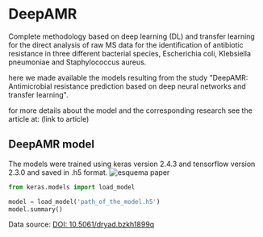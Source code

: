 # DeepAMR
Complete methodology based on deep learning (DL) and transfer learning for the direct analysis of raw
MS data for the identification of antibiotic resistance in three different bacterial species, Escherichia coli, Klebsiella pneumoniae and Staphylococcus aureus.

here we made available the models resulting from the study "DeepAMR: Antimicrobial resistance prediction based on deep neural networks and transfer learning".

for more details about the model and the corresponding research see the article at: (link to article)

## DeepAMR model
The models were trained using keras version 2.4.3 and tensorflow version 2.3.0 and saved in .h5 format.
![esquema paper](https://user-images.githubusercontent.com/43461313/201794393-78c50952-ff42-425b-b5ee-c275481e835d.png)

```python
from keras.models import load_model

model = load_model('path_of_the_model.h5')
model.summary()
```

Data source: <a href="https://doi.org/10.5061/dryad.bzkh1899q" rel="nofollow">DOI: 10.5061/dryad.bzkh1899q</a>

